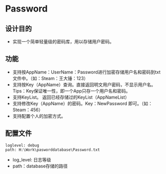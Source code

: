 # Password

## 设计目的

- 实现一个简单轻量级的密码库，用以存储用户密码。

## 功能

- 支持按AppName：UserName：Password进行加密存储用户名和密码到txt文件中。（如：Steam：王大锤：123）
- 支持按Key（AppName）查询。直接返回明文用户密码，不显示用户名。Tips：Key保证唯一性，即一个App只存一个用户名和密码。
- 支持KeyList。 返回已经存储过的KeyList（AppNameList）
- 支持修改Key（AppName）的密码。Key：NewPassword 即可。（如：Steam：456）
- 支持配置个人的加密方式。

## 配置文件

```
loglevel: debug
path: H:\Work\pasworddatabase\Password.txt

```

- log_level: 日志等级
- path：database存储的路径
